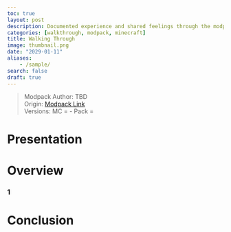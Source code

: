 ```yaml
---
toc: true
layout: post
description: Documented experience and shared feelings through the modpack.
categories: [walkthrough, modpack, minecraft]
title: Walking Through
image: thumbnail.png
date: "2029-01-11"
aliases:
    - /sample/
search: false
draft: true
---
```

>Modpack Author: TBD  
Origin: [Modpack Link]()  
Versions: MC =  - Pack =

# Presentation



# Overview
### 1



# Conclusion



<script src="https://utteranc.es/client.js"
        repo="orian34/travelogues"
        issue-term="title"
        label="Comment"
        theme="github-dark"
        crossorigin="anonymous"
        async>
</script>
